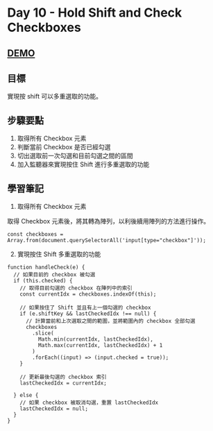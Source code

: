 # Day 10 - Hold Shift and Check Checkboxes

## [DEMO](https://ayating.github.io/JavaScript30/10%20-%20Hold%20Shift%20and%20Check%20Checkboxes/index-done.html)

## 目標

實現按 shift 可以多重選取的功能。

## 步驟要點

1. 取得所有 Checkbox 元素
2. 判斷當前 Checkbox 是否已經勾選
3. 切出選取前一次勾選和目前勾選之間的區間
4. 加入監聽器來實現按住 Shift 進行多重選取的功能

## 學習筆記

1. 取得所有 Checkbox 元素

取得 Checkbox 元素後，將其轉為陣列，以利後續用陣列的方法進行操作。

```
const checkboxes = Array.from(document.querySelectorAll('input[type="checkbox"]'));
```

2. 實現按住 Shift 多重選取的功能

```
function handleCheck(e) {
  // 如果目前的 checkbox 被勾選
  if (this.checked) {
    // 取得目前勾選的 checkbox 在陣列中的索引
    const currentIdx = checkboxes.indexOf(this);

    // 如果按住了 Shift 並且有上一個勾選的 checkbox
    if (e.shiftKey && lastCheckedIdx !== null) {
      // 計算當前和上次選取之間的範圍，並將範圍內的 checkbox 全部勾選
      checkboxes
        .slice(
          Math.min(currentIdx, lastCheckedIdx),
          Math.max(currentIdx, lastCheckedIdx) + 1
        )
        .forEach((input) => (input.checked = true));
    }

    // 更新最後勾選的 checkbox 索引
    lastCheckedIdx = currentIdx;

  } else {
    // 如果 checkbox 被取消勾選，重置 lastCheckedIdx
    lastCheckedIdx = null;
  }
}
```
